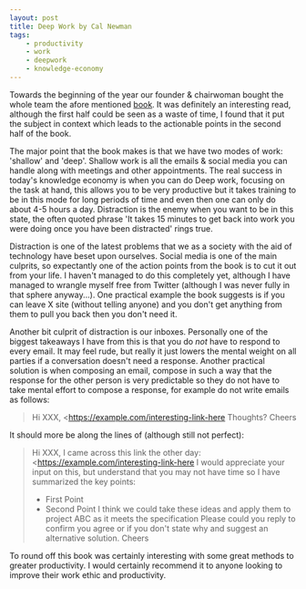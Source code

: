```yaml
---
layout: post
title: Deep Work by Cal Newman
tags:
    - productivity
    - work
    - deepwork
    - knowledge-economy
---
```


Towards the beginning of the year our founder & chairwoman bought the whole team the afore mentioned [book](http://calnewport.com/books/deep-work/). It was definitely an interesting read, although the first half could be seen as a waste of time, I found that it put the subject in context which leads to the actionable points in the second half of the book.

The major point that the book makes is that we have two modes of work: 'shallow' and 'deep'. Shallow work is all the emails & social media you can handle along with meetings and other appointments. The real success in today's knowledge economy is when you can do Deep work, focusing on the task at hand, this allows you to be very productive but it takes training to be in this mode for long periods of time and even then one can only do about 4-5 hours a day. Distraction is the enemy when you want to be in this state, the often quoted phrase 'It takes 15 minutes to get back into work you were doing once you have been distracted' rings true.

Distraction is one of the latest problems that we as a society with the aid of technology have beset upon ourselves. Social media is one of the main culprits, so expectantly one of the action points from the book is to cut it out from your life. I haven't managed to do this completely yet, although I have managed to wrangle myself free from Twitter (although I was never fully in that sphere anyway...). One practical example the book suggests is if you can leave X site (without telling anyone) and you don't get anything from them to pull you back then you don't need it.

Another bit culprit of distraction is our inboxes. Personally one of the biggest takeaways I have from this is that you do *not* have to respond to every email. It may feel rude, but really it just lowers the mental weight on all parties if a conversation doesn't need a response. Another practical solution is when composing an email, compose in such a way that the response for the other person is very predictable so they do not have to take mental effort to compose a response, for example do not write emails as follows:

> Hi XXX,
> <https://example.com/interesting-link-here
> Thoughts?
> Cheers

It should more be along the lines of (although still not perfect):

> Hi XXX,
> I came across this link the other day: <https://example.com/interesting-link-here
> I would appreciate your input on this, but understand that you may not have time so I have summarized the key points:
> * First Point
> * Second Point
> I think we could take these ideas and apply them to project ABC as it meets the specification
> Please could you reply to confirm you agree or if you don't state why and suggest an alternative solution.
> Cheers

To round off this book was certainly interesting with some great methods to greater productivity. I would certainly recommend it to anyone looking to improve their work ethic and productivity.
